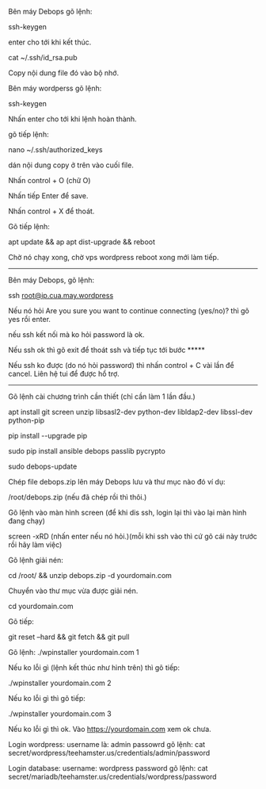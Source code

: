 ﻿
Bên máy Debops gõ lệnh:

ssh-keygen

enter cho tới khi kết thúc.

cat ~/.ssh/id_rsa.pub

Copy nội dung file đó vào bộ nhớ.


Bên máy wordperss gõ lệnh:

ssh-keygen

Nhấn enter cho tới khi lệnh hoàn thành.

gõ tiếp lệnh:

nano ~/.ssh/authorized_keys

dán nội dung copy ở trên vào cuối file.


Nhấn control + O (chữ O)

Nhấn tiếp Enter để save.

Nhấn control + X để thoát.



Gõ tiếp lệnh:

apt update && ap apt dist-upgrade && reboot

Chờ nó chạy xong, chờ vps wordpress reboot xong mới làm tiếp.


***


Bên máy Debops, gõ lệnh:

ssh root@ip.cua.may.wordpress

Nếu nó hỏi Are you sure you want to continue connecting (yes/no)?
thì gõ yes rồi enter.

nếu ssh kết nối mà ko hỏi password là ok.

Nếu ssh ok thì gõ exit để thoát ssh và tiếp tục tới bước *****

Nếu ssh ko được (do nó hỏi password) thì nhấn control + C vài lần để cancel. Liên hệ tui để được hổ trợ.


*****

Gõ lệnh cài chương trình cần thiết (chỉ cần làm 1 lần đầu.)

apt install git screen unzip libsasl2-dev python-dev libldap2-dev libssl-dev python-pip

pip install --upgrade pip

sudo pip install ansible debops passlib pycrypto

sudo debops-update



Chép file debops.zip lên máy Debops lưu và thư mục nào đó ví dụ:

/root/debops.zip (nếu đã chép rồi thì thôi.)

Gõ lệnh vào màn hình screen (để khi dis ssh, login lại thì vào lại màn hình đang chạy)

screen -xRD (nhấn enter nếu nó hỏi.)(mỗi khi ssh vào thì cứ gõ cái này trước rồi hãy làm việc)


Gõ lệnh giải nén:


cd /root/ && unzip debops.zip -d yourdomain.com



Chuyển vào thư mục vừa được giải nén.

cd yourdomain.com


Gõ tiếp:

git reset –hard && git fetch && git pull




Gõ lệnh:
./wpinstaller yourdomain.com 1


Nếu ko lỗi gì (lệnh kết thúc như hình trên) thì gõ tiếp:

./wpinstaller yourdomain.com 2


Nếu ko lỗi gì thì gõ tiếp:

./wpinstaller yourdomain.com 3



Nếu ko lỗi gì thì ok. Vào https://yourdomain.com xem ok chưa.




Login wordpress:
username là: admin
passowrd gõ lệnh: cat secret/wordpress/teehamster.us/credentials/admin/password

Login database:
username: wordpress
password gõ lệnh: cat secret/mariadb/teehamster.us/credentials/wordpress/password
